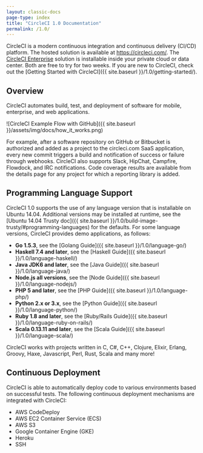 ```yaml
---
layout: classic-docs
page-type: index
title: "CircleCI 1.0 Documentation"
permalink: /1.0/
---
```


CircleCI is a modern continuous integration and continuous delivery (CI/CD) platform. The hosted solution is available at <https://circleci.com/>. The [CircleCI Enterprise](https://circleci.com/enterprise/) solution is installable inside your private cloud or data center. Both are free to try for two weeks. If you are new to CircleCI, check out the [Getting Started with CircleCI]({{ site.baseurl }}/1.0/getting-started/).

## Overview

CircleCI automates build, test, and deployment of software for mobile, enterprise, and web applications. 

![CircleCI Example Flow with GitHub]({{ site.baseurl }}/assets/img/docs/how_it_works.png)

For example, after a software repository on GitHub or Bitbucket is authorized and added as a project to the circleci.com SaaS application, every new commit triggers a build and notification of success or failure through webhooks. CircleCI also supports Slack, HipChat, Campfire, Flowdock, and IRC notifications. Code coverage results are available from the details page for any project for which a reporting library is added.

## Programming Language Support

CircleCI 1.0 supports the use of any language version that is installable on Ubuntu 14.04. Additional versions may be installed at runtime, see the [Ubuntu 14.04 Trusty doc]({{ site.baseurl }}/1.0/build-image-trusty/#programming-languages) for the defaults. For some language versions, CircleCI provides demo applications, as follows:  

- **Go 1.5.3**, see the [Golang Guide]({{ site.baseurl }}/1.0/language-go/)
- **Haskell 7.4 and later**, see the [Haskell Guide]({{ site.baseurl }}/1.0/language-haskell/)
- **Java JDK6 and later**, see the [Java Guide]({{ site.baseurl }}/1.0/language-java/)
- **Node.js all versions**, see the [Node Guide]({{ site.baseurl }}/1.0/language-nodejs/)
- **PHP 5 and later**, see the [PHP Guide]({{ site.baseurl }}/1.0/language-php/)
- **Python 2.x or 3.x**, see the [Python Guide]({{ site.baseurl }}/1.0/language-python/)
- **Ruby 1.8 and later**, see the [Ruby/Rails Guide]({{ site.baseurl }}/1.0/language-ruby-on-rails/) 
- **Scala 0.13.11 and later**, see the [Scala Guide]({{ site.baseurl }}/1.0/language-scala/)

CircleCI works with projects written in C, C#, C++, Clojure, Elixir, Erlang, Groovy, Haxe, Javascript, Perl, Rust, Scala and many more!

## Continuous Deployment 

CircleCI is able to automatically deploy code to various environments based on successful tests. The following continuous deployment mechanisms are integrated with CircleCI:

* AWS CodeDeploy
* AWS EC2 Container Service (ECS)
* AWS S3
* Google Container Engine (GKE)
* Heroku
* SSH


